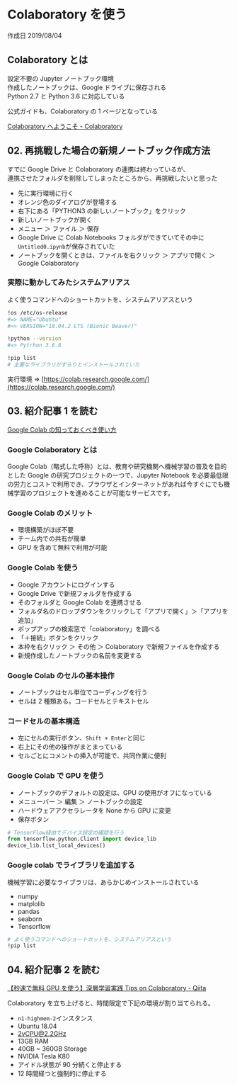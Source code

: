 # Colaboratory を使う

作成日 2019/08/04

## Colaboratory とは

設定不要の Jupyter ノートブック環境\
作成したノートブックは、Google ドライブに保存される\
Python 2.7 と Python 3.6 に対応している

公式ガイドも、Colaboratory の 1 ページとなっている

[Colaboratory へようこそ \- Colaboratory](https://colab.research.google.com/notebooks/welcome.ipynb?hl=ja)

## 02. 再挑戦した場合の新規ノートブック作成方法

すでに Google Drive と Colaboratory の連携は終わっているが、\
連携させたフォルダを削除してしまったところから、再挑戦したいと思った

-   先に実行環境に行く
-   オレンジ色のダイアログが登場する
-   右下にある「PYTHON3 の新しいノートブック」をクリック
-   新しいノートブックが開く
-   メニュー ＞ ファイル ＞ 保存
-   Google Drive に Colab Notebooks フォルダができていてその中に`Untitled0.ipynb`が保存されていた
-   ノートブックを開くときは、ファイルを右クリック ＞ アプリで開く ＞ Google Colaboratory

### 実際に動かしてみたシステムアリアス

よく使うコマンドへのショートカットを、システムアリアスという

```bash
!os /etc/os-release
#=> NAME="Ubuntu"
#=> VERSION="18.04.2 LTS (Bionic Beaver)"

!python --version
#=> Pytrhon 3.6.8

!pip list
# 主要なライブラリがずらりとインストールされていた
```

実行環境 => [https://colab.research.google.com/](https://colab.research.google.com/)

## 03. 紹介記事 1 を読む

[Google Colab の知っておくべき使い方](https://www.codexa.net/how-to-use-google-colaboratory/)

### Google Colaboratory とは

Google Colab（略式した呼称）とは、教育や研究機関へ機械学習の普及を目的とした Google の研究プロジェクトの一つで、Jupyter Notebook を必要最低限の労力とコストで利用でき、ブラウザとインターネットがあれば今すぐにでも機械学習のプロジェクトを進めることが可能なサービスです。

### Google Colab のメリット

-   環境構築がほぼ不要
-   チーム内での共有が簡単
-   GPU を含めて無料で利用が可能

### Google Colab を使う

-   Google アカウントにログインする
-   Google Drive で新規フォルダを作成する
-   そのフォルダと Google Colab を連携させる
-   フォルダ名のドロップダウンをクリックして「アプリで開く」＞「アプリを追加」
-   ポップアップの検索窓で「colaboratory」を調べる
-   「＋接続」ボタンをクリック
-   本枠を右クリック ＞ その他 ＞ Colaboratory で新規ファイルを作成する
-   新規作成したノートブックの名前を変更する

### Google Colab のセルの基本操作

-   ノートブックはセル単位でコーディングを行う
-   セルは 2 種類ある。コードセルとテキストセル

### コードセルの基本構造

-   左にセルの実行ボタン、`Shift + Enter`と同じ
-   右上にその他の操作がまとまっている
-   セルごとにコメントの挿入が可能で、共同作業に便利

### Google Colab で GPU を使う

-   ノートブックのデフォルトの設定は、GPU の使用がオフになっている
-   メニューバー ＞ 編集 ＞ ノートブックの設定
-   ハードウェアアクセラレータを None から GPU に変更
-   保存ボタン

```python
# TensorFlow経由でデバイス設定の確認を行う
from tensorflow.python.Client import device_lib
device_lib.list_local_devices()
```

### Google colab でライブラリを追加する

機械学習に必要なライブラリは、あらかじめインストールされている

-   numpy
-   matplolib
-   pandas
-   seaborn
-   Tensorflow

```bash
# よく使うコマンドへのショートカットを、システムアリアスという
!pip list
```

## 04. 紹介記事 2 を読む

[【秒速で無料 GPU を使う】深層学習実践 Tips on Colaboratory \- Qiita](https://qiita.com/tomo_makes/items/b3c60b10f7b25a0a5935)

Colaboratory を立ち上げると、時間限定で下記の環境が割り当てられる。

-   `n1-highmem-2`インスタンス
-   Ubuntu 18.04
-   2vCPU@2.2GHz
-   13GB RAM
-   40GB ~ 360GB Storage
-   NVIDIA Tesla K80
-   アイドル状態が 90 分続くと停止する
-   12 時間経つと強制的に停止する
